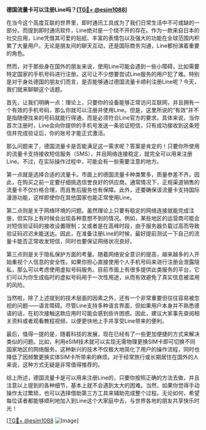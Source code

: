 **德国流量卡可以注册Line吗？[[TG💪+ @esim1088](https://t.me/s/esim1088)]**

在当今这个高度互联的世界里，即时通讯工具成为了我们日常生活中不可或缺的一部分。而提到即时通讯软件，Line绝对是一个绕不开的存在。作为一款来自日本的社交应用，Line凭借其可爱的贴纸、丰富的表情包以及强大的功能在全球范围内积累了大量用户。无论是朋友间的聊天互动，还是国际商务沟通，Line都扮演着重要的角色。

然而，对于那些身在国外的朋友来说，使用Line可能会遇到一些小障碍，比如需要特定国家的手机号码进行注册。这可让不少想要尝试Line服务的用户犯了难。特别是对于身处德国的朋友们而言，是否能够通过德国流量卡顺利注册Line呢？今天，我们就来聊聊这个话题。

首先，让我们明确一点：理论上，只要你的设备能够正常访问互联网，并且拥有一个有效的手机号码，那么你就可以注册并使用Line。但是，这里所说的“有效”并不是指随便找来的号码就能行得通，而是必须符合Line官方的要求。具体来说，当你首次注册时，Line会向你提供的手机号发送一条验证短信，只有成功接收到这条短信并完成验证后，你的账号才能正式激活。

那么问题来了，德国流量卡是否能满足这一需求呢？答案是肯定的！只要你所使用的流量卡支持接收短信服务（SMS），并且网络连接稳定，就完全可以用来注册Line。不过，在实际操作过程中，可能会有一些需要注意的地方。

第一点就是选择合适的流量卡。市面上的德国流量卡种类繁多，质量参差不齐。因此，在购买之前一定要仔细挑选信誉良好的供应商。通常情况下，正规渠道销售的流量卡不仅价格合理，而且售后服务也有保障。此外，还要确保该流量卡支持国际漫游功能，这样即使你在其他国家也能正常使用Line。

第二点则是关于网络环境的问题。虽然理论上只要有稳定的网络连接就能完成注册，但实际上有时候会出现各种意想不到的情况。例如，某些地区的运营商可能会对短信验证码的接收设置限制；又或者是在高峰时段，由于服务器负载过高而导致验证码迟迟未能送达。因此，在准备注册Line的时候，最好提前测试一下自己的流量卡能否正常收发短信，同时也要保证网络状况良好。

第三点则是关于隐私保护方面的考量。随着网络安全意识的提高，越来越多的人开始重视个人信息的安全性。如果你担心直接使用个人手机号码来进行注册会泄露隐私，那么可以考虑使用虚拟号码服务。目前市面上有很多提供此类服务的平台，它们可以为你生成临时的虚拟号码用于一次性用途，从而有效避免了真实信息被滥用的风险。

当然啦，除了上述提到的技术层面的因素之外，还有一个非常重要但往往容易被忽视的问题——语言障碍。尽管Line支持多种语言界面，但如果用户本身并不熟悉德语的话，在初次接触这款应用时可能会感到些许困惑。因此，建议大家事先查阅相关资料或者观看教程视频，以便更快地上手并享受Line带来的便利。

最后，值得一提的是，随着科技的发展，现在已经有了一些更加便捷的方式来解决类似的问题。比如，利用eSIM技术就可以实现无需物理更换SIM卡即可切换不同国家地区的网络服务。这种新兴的技术不仅极大地简化了用户的操作流程，同时也降低了因频繁更换实体SIM卡所带来的麻烦。对于经常旅行或长期居住在国外的人来说，这种方式无疑是非常值得推荐的。

综上所述，德国流量卡是可以用来注册Line的，只要你按照正确的方法去做，并且注意以上提到的各种细节，基本上就不会遇到太大的困难。当然，如果你觉得手动操作太过繁琐，也可以选择借助第三方工具来辅助完成整个过程。无论如何，希望每位读者都能够顺利地加入到Line这个大家庭中去，与世界各地的朋友共享快乐时光！

[[TG💪+ @esim1088](https://t.me/s/esim1088) ![Image](https://i.postimg.cc/4NQfJmqS/Snipaste-2025-05-13-00-14-12.png)]